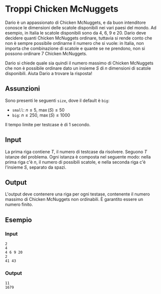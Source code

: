 # Troppi Chicken McNuggets

Dario è un appassionato di Chicken McNuggets, e da buon intenditore conosce le
dimensioni delle scatole disponibili nei vari paesi del mondo. Ad esempio, in
Italia le scatole disponibili sono da $4$, $6$, $9$ e $20$. Dario deve decidere
quanti Chicken McNuggets ordinare, tuttavia si rende conto che non è sempre
possibile ordinarne il numero che si vuole: in Italia, non importa che
combinazione di scatole e quante se ne prendono, non si possono ordinare $7$
Chicken McNuggets.

Dario si chiede quale sia quindi il numero massimo di Chicken McNuggets che non
è possibile ordinare dato un insieme $S$ di $n$ dimensioni di scatole
disponibili. Aiuta Dario a trovare la risposta!

## Assunzioni

Sono presenti le seguenti `size`, dove il default è `big`:

* `small`: $n \leq 5$, $\max(S) \leq 50$
* `big`: $n \leq 250$, $\max(S) \leq 1000$

Il tempo limite per testcase è di $1$ secondo.

## Input
La prima riga contiene $T$, il numero di testcase da risolvere. Seguono $T$
istanze del problema. Ogni istanza è composta nel seguente modo: nella prima
riga c'è $n$, il numero di possibili scatole, e nella seconda riga c'è
l'insieme $S$, separato da spazi.

## Output
L'output deve contenere una riga per ogni testase, contenente il numero massimo
di Chicken McNuggets non ordinabili. È garantito essere un numero finito.

## Esempio

### Input
```
2
4
4 6 9 20
2
41 43
```

### Output
```
11
1679
```